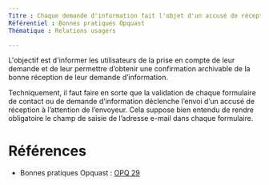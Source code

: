 ```yaml
---
Titre : Chaque demande d'information fait l'objet d'un accusé de réception.
Référentiel : Bonnes pratiques Opquast
Thématique : Relations usagers

---
```


L'objectif est d'informer les utilisateurs de la prise en compte de leur demande et de leur permettre d’obtenir une confirmation archivable de la bonne réception de leur demande d’information.

Techniquement, il faut faire en sorte que la validation de chaque formulaire de contact ou de demande d’information déclenche l’envoi d’un accusé de réception à l’attention de l’envoyeur. Cela suppose bien entendu de rendre obligatoire le champ de saisie de l’adresse e-mail dans chaque formulaire.

# Références

* Bonnes pratiques Opquast : [OPQ 29](https://checklists.opquast.com/fr/oqs-v3/criteria/chaque-demande-dinformation-fait-lobjet-dun-accuse-de-reception)
